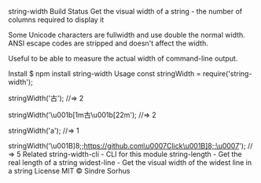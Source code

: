 string-width Build Status
Get the visual width of a string - the number of columns required to display it

Some Unicode characters are fullwidth and use double the normal width. ANSI escape codes are stripped and doesn't affect the width.

Useful to be able to measure the actual width of command-line output.

Install
$ npm install string-width
Usage
const stringWidth = require('string-width');

stringWidth('古');
//=> 2

stringWidth('\u001b[1m古\u001b[22m');
//=> 2

stringWidth('a');
//=> 1

stringWidth('\u001B]8;;https://github.com\u0007Click\u001B]8;;\u0007');
// => 5
Related
string-width-cli - CLI for this module
string-length - Get the real length of a string
widest-line - Get the visual width of the widest line in a string
License
MIT © Sindre Sorhus

